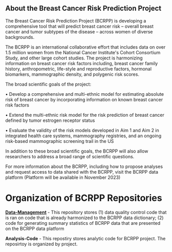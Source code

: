 ## About the Breast Cancer Risk Prediction Project

The Breast Cancer Risk Prediction Project (BCRPP) is developing a comprehensive tool that will predict breast cancer risk – overall breast cancer and tumor subtypes of the disease – across women of diverse backgrounds.

The BCRPP is an international collaborative effort that includes data on over 1.5 million women from the National Cancer Institute's Cohort Consortium Study, and other large cohort studies. The project is harmonizing information on breast cancer risk factors including, breast cancer family history, anthropometric, life-style and reproductive factors, hormonal biomarkers, mammographic density, and polygenic risk scores.

The broad scientific goals of the project:

  • Develop a comprehensive and multi-ethnic model for estimating absolute risk of breast cancer by incorporating information on known breast cancer risk factors

  • Extend the multi-ethnic risk model for the risk prediction of breast cancer defined by tumor estrogen receptor status

  • Evaluate the validity of the risk models developed in Aim 1 and Aim 2 in integrated health care systems, mammography registries, and an ongoing risk-based mammographic screening trail in the US

In addition to these broad scientific goals, the BCRPP will also allow researchers to address a broad range of scientific questions.

For more information about the BCRPP, including how to propose analyses and request access to data shared with the BCRPP, visit the BCRPP data platform (Platform will be available in November 2023)



# Organization of BCRPP Repositories

**[Data-Management](https://github.com/Breast-Cancer-Risk-Prediction-Project/data-management)** - This repository stores (1) data quality control code that is ran on code that is already harmonized to the BCRPP data dictionary; (2) code for generating summary statistics of BCRPP data that are presented on the BCRPP data platform

**Analysis-Code** - This repostiry stores analytic code for BCRPP project. The reposirtoy is organized by project.



